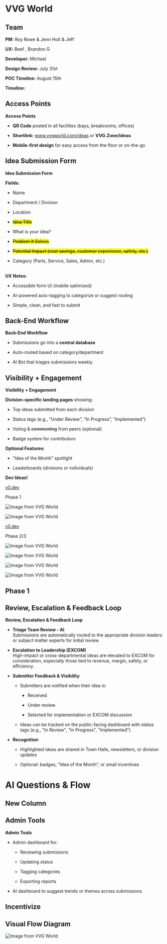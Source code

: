 # VVG World

## Team

**PM:** Roy Rowe & Jenn Holt & Jeff

**UX:** Beef , Brandon G

**Developer:** Michael 

**Design Review:** July 31st

**POC Timeline:** August 15th

**Timeline:**

## Access Points

**Access Points**

- **QR Code** posted in all facilities (bays, breakrooms, offices)

- **Shortlink:** www.vvgworld.com/ideas or **VVG.Zone/ideas** 

- **Mobile-first design** for easy access from the floor or on-the-go

## Idea Submission Form

**Idea Submission Form**

**Fields:**

- Name 

- Department / Division

- Location

- ~~<mark>Idea Title</mark>~~

- What is your idea? 

- ~~<mark>Problem It Solves</mark>~~

- ~~<mark>Potential Impact (cost savings, customer experience, safety, etc.)</mark>~~

- Category (Parts, Service, Sales, Admin, etc.)

\
**UX Notes:**

- Accessible form UI (mobile optimized)

- AI-powered auto-tagging to categorize or suggest routing

- Simple, clean, and fast to submit

## Back-End Workflow

**Back-End Workflow**

- Submissions go into a **central database**

- Auto-routed based on category/department

- AI Bot that triages submissions weekly

## Visibility + Engagement

**Visibility + Engagement**

**Division-specific landing pages** showing:

- Top ideas submitted from each division

- Status tags (e.g., “Under Review”, “In Progress”, “Implemented”)

- Voting & ~~commenting~~ from peers (optional)

- Badge system for contributors

**Optional Features:**

- “Idea of the Month” spotlight

- Leaderboards (divisions or individuals)

**Dev Ideas!**

[v0.dev](https://v0.dev/chat/division-landing-pages-sg4lWa0dLBf)

Phase 1

![Image from VVG World](https://app.milanote.com/media/p/images/1UGpQW1FkTUs7S/EBA/Screenshot%202025-07-28%20at%2011.33.24%E2%80%AFAM.png?w=800)

![Image from VVG World](https://app.milanote.com/media/p/images/1UGpRb1FkTUs7T/rDy/Screenshot%202025-07-28%20at%2011.33.37%E2%80%AFAM.png?w=800)

[v0.dev](https://v0.dev/chat/vvg-world-website-icXUZRKIxtE)

Phase 2/3

![Image from VVG World](https://app.milanote.com/media/p/images/1UDUq51Prx7D7R/ugV/Screenshot%202025-07-21%20at%201.35.07%E2%80%AFPM.png?w=800)

![Image from VVG World](https://app.milanote.com/media/p/images/1UDUqe1Prx7D7S/6Qy/Screenshot%202025-07-21%20at%201.35.28%E2%80%AFPM.png?w=800)

![Image from VVG World](https://app.milanote.com/media/p/images/1UDUqr1Prx7D7T/O6l/Screenshot%202025-07-21%20at%201.35.41%E2%80%AFPM.png?w=800)

![Image from VVG World](https://app.milanote.com/media/p/images/1UDSFx1KkWJq6F/n7B/ChatGPT%20Image%20Jul%2021%2C%202025%2C%2011_43_06%20AM.png?w=800)

## Phase 1



## Review, Escalation & Feedback Loop

**Review, Escalation & Feedback Loop**

- **Triage Team Review - AI**\
    Submissions are automatically routed to the appropriate division leaders or subject matter experts for initial review.

- **Escalation to Leadership (EXCOM)**\
    High-impact or cross-departmental ideas are elevated to EXCOM for consideration, especially those tied to revenue, margin, safety, or efficiency.

- **Submitter Feedback & Visibility**

    - Submitters are notified when their idea is:

        - Received

        - Under review

        - Selected for implementation or EXCOM discussion

    - Ideas can be tracked on the public-facing dashboard with status tags (e.g., "In Review", "In Progress", "Implemented")

- **Recognition**

    - Highlighted ideas are shared in Town Halls, newsletters, or division updates

    - Optional: badges, “Idea of the Month”, or small incentives

# AI Questions & Flow

## New Column

## Admin Tools

**Admin Tools**

- Admin dashboard for:

    - Reviewing submissions

    - Updating status

    - Tagging categories

    - Exporting reports

- AI dashboard to suggest trends or themes across submissions

## Incentivize

## Visual Flow Diagram

![Image from VVG World](https://app.milanote.com/media/p/images/1UDSy81KkWJq6x/bJP/Screenshot%202025-07-21%20at%2011.35.28%E2%80%AFAM.png?w=800)
